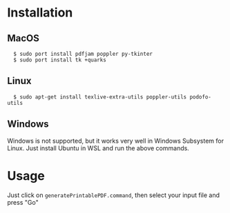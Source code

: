 #  Installation

## MacOS

```
  $ sudo port install pdfjam poppler py-tkinter
  $ sudo port install tk +quarks
```

## Linux

```
  $ sudo apt-get install texlive-extra-utils poppler-utils podofo-utils
```

## Windows

Windows is not supported, but it works very well in Windows Subsystem for Linux.
Just install Ubuntu in WSL and run the above commands.

#  Usage

Just click on `generatePrintablePDF.command`, then select your input file and
press "Go"